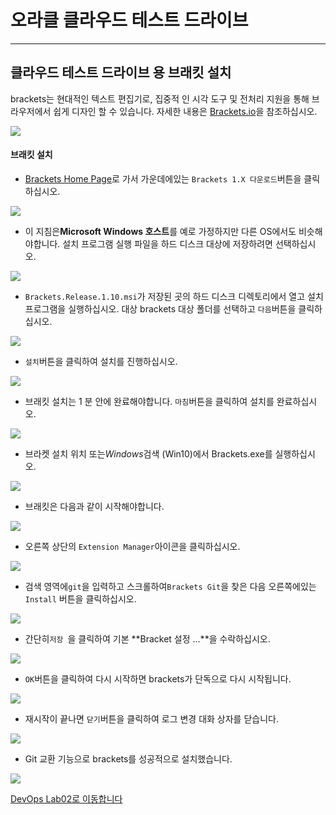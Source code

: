 # 오라클 클라우드 테스트 드라이브 #
-----
## 클라우드 테스트 드라이브 용 브래킷 설치 ##


brackets는 현대적인 텍스트 편집기로, 집중적 인 시각 도구 및 전처리 지원을 통해 브라우저에서 쉽게 디자인 할 수 있습니다. 자세한 내용은 [Brackets.io](http://brackets.io/)을 참조하십시오. 

![](images/brackets/hero.png)

#### 브래킷 설치 

- [Brackets Home Page](http://brackets.io/)로 가서 가운데에있는 `Brackets 1.X 다운로드`버튼을 클릭하십시오. 

![](images/brackets/00.brackets.download.png)


- 이 지침은**Microsoft Windows 호스트**를 예로 가정하지만 다른 OS에서도 비슷해야합니다. 설치 프로그램 실행 파일을 하드 디스크 대상에 저장하려면 선택하십시오. 

![](images/brackets/01.brackets.save.png)


- `Brackets.Release.1.10.msi`가 저장된 곳의 하드 디스크 디렉토리에서 열고 설치 프로그램을 실행하십시오. 대상 brackets 대상 폴더를 선택하고 `다음`버튼을 클릭하십시오. 

![](images/brackets/02.brackets.install.png)


- `설치`버튼을 클릭하여 설치를 진행하십시오. 

![](images/brackets/03.brackets.install1.png)


- 브래킷 설치는 1 분 안에 완료해야합니다. `마침`버튼을 클릭하여 설치를 완료하십시오. 

![](images/brackets/04.brackets.install2.png)


- 브라켓 설치 위치 또는*Windows*검색 (Win10)에서 Brackets.exe를 실행하십시오. 

![](images/brackets/05.brackets.start.png)


- 브래킷은 다음과 같이 시작해야합니다. 

![](images/brackets/06.brackets.started.png)


- 오른쪽 상단의 `Extension Manager`아이콘을 클릭하십시오. 

![](images/brackets/07.brackets.extension.png)


- 검색 영역에`git`을 입력하고 스크롤하여`Brackets Git`을 찾은 다음 오른쪽에있는`Install` 버튼을 클릭하십시오. 

![](images/brackets/08.brackets.extension1.png)


- 간단히`저장 `을 클릭하여 기본 **Bracket 설정 ...**을 수락하십시오. 

![](images/brackets/09.brackets.git.png)


- `OK`버튼을 클릭하여 다시 시작하면 brackets가 단독으로 다시 시작됩니다. 

![](images/brackets/10.brackets.restart.png)


- 재시작이 끝나면 `닫기`버튼을 클릭하여 로그 변경 대화 상자를 닫습니다. 

![](images/brackets/11.brackets.restart1.png)


- Git 교환 기능으로 brackets를 성공적으로 설치했습니다. 

![](images/brackets/12.brackets.done.png)


[DevOps Lab02로 이동합니다](02_DevOpsLab.md) 

